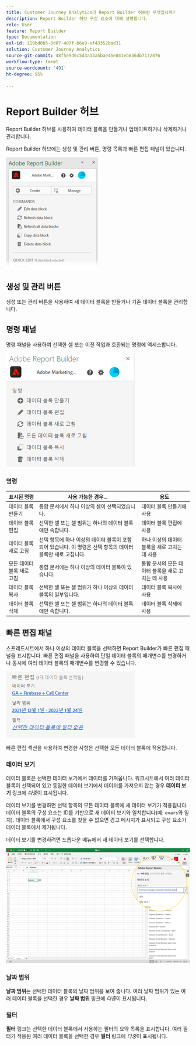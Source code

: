 ```yaml
---
title: Customer Journey Analytics의 Report Builder 허브란 무엇입니까?
description: Report Builder 허브 구성 요소에 대해 설명합니다.
role: User
feature: Report Builder
type: Documentation
exl-id: 119bd0b5-0d07-407f-b6e9-ef43352bad31
solution: Customer Journey Analytics
source-git-commit: 48f5e9d6c5d3a33a5bae45e841eb8364b7172876
workflow-type: tm+mt
source-wordcount: '491'
ht-degree: 95%

---
```


# Report Builder 허브

Report Builder 허브를 사용하여 데이터 블록을 만들거나 업데이트하거나 삭제하거나 관리합니다.

Report Builder 허브에는 생성 및 관리 버튼, 명령 목록과 빠른 편집 패널이 있습니다.

<img src="./assets/hub51.png" width="50%" alt="Report Builder 허브"/>


## 생성 및 관리 버튼

생성 또는 관리 버튼을 사용하여 새 데이터 블록을 만들거나 기존 데이터 블록을 관리합니다.

## 명령 패널

명령 패널을 사용하여 선택한 셀 또는 이전 작업과 호환되는 명령에 액세스합니다.

![Report Builder 허브의 명령 패널](./assets/hub1.png)

### 명령

| 표시된 명령 | 사용 가능한 경우... | 용도 |
|------|------------------|--------|
| 데이터 블록 만들기 | 통합 문서에서 하나 이상의 셀이 선택되었습니다. | 데이터 블록 만들기에 사용 |
| 데이터 블록 편집 | 선택한 셀 또는 셀 범위는 하나의 데이터 블록에만 속합니다. | 데이터 블록 편집에 사용 |
| 데이터 블록 새로 고침 | 선택 항목에 하나 이상의 데이터 블록이 포함되어 있습니다. 이 명령은 선택 항목의 데이터 블록만 새로 고칩니다. | 하나 이상의 데이터 블록을 새로 고치는 데 사용 |
| 모든 데이터 블록 새로 고침 | 통합 문서에는 하나 이상의 데이터 블록이 있습니다. | 통합 문서의 모든 데이터 블록을 새로 고치는 데 사용 |
| 데이터 블록 복사 | 선택한 셀 또는 셀 범위가 하나 이상의 데이터 블록의 일부입니다. | 데이터 블록 복사에 사용 |
| 데이터 블록 삭제 | 선택한 셀 또는 셀 범위는 하나의 데이터 블록에만 속합니다. | 데이터 블록 삭제에 사용 |

## 빠른 편집 패널

스프레드시트에서 하나 이상의 데이터 블록을 선택하면 Report Builder가 빠른 편집 패널을 표시합니다. 빠른 편집 패널을 사용하여 단일 데이터 블록의 매개변수를 변경하거나 동시에 여러 데이터 블록의 매개변수를 변경할 수 있습니다.

![Report Builder의 빠른 편집 패널](./assets/hub2.png)

빠른 편집 섹션을 사용하여 변경한 사항은 선택한 모든 데이터 블록에 적용됩니다.

### 데이터 보기

데이터 블록은 선택한 데이터 보기에서 데이터를 가져옵니다. 워크시트에서 여러 데이터 블록이 선택되어 있고 동일한 데이터 보기에서 데이터를 가져오지 않는 경우 **데이터 보기** 링크에 *다중*&#x200B;이 표시됩니다.

데이터 보기를 변경하면 선택 항목의 모든 데이터 블록에 새 데이터 보기가 적용됩니다. 데이터 블록의 구성 요소는 ID를 기반으로 새 데이터 보기와 일치합니다(예: ```evars```와 일치). 데이터 블록에서 구성 요소를 찾을 수 없으면 경고 메시지가 표시되고 구성 요소가 데이터 블록에서 제거됩니다.

데이터 보기를 변경하려면 드롭다운 메뉴에서 새 데이터 보기를 선택합니다.

![데이터 보기 드롭다운 메뉴를 표시하는 Report Builder 허브입니다.](./assets/image16.png)

### 날짜 범위

**날짜 범위**&#x200B;는 선택한 데이터 블록의 날짜 범위를 보여 줍니다. 여러 날짜 범위가 있는 여러 데이터 블록을 선택한 경우 **날짜 범위** 링크에 *다중*&#x200B;이 표시됩니다.

### 필터

**필터** 링크는 선택한 데이터 블록에서 사용하는 필터의 요약 목록을 표시합니다. 여러 필터가 적용된 여러 데이터 블록을 선택한 경우 **필터** 링크에 *다중*&#x200B;이 표시됩니다.
